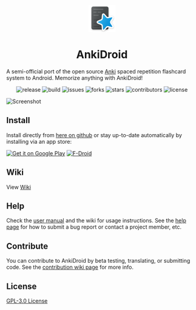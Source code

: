 <p align="center"><img src="https://raw.githubusercontent.com/ankidroid/Anki-Android/master/AnkiDroid/src/main/res/drawable-hdpi/anki.png"></img></p>
<h1 align="center">AnkiDroid</h1>

A semi-official port of the open source [Anki](http://ankisrs.net/index.html) spaced repetition flashcard system to Android. Memorize anything with AnkiDroid!

<p align="center">
<img src="https://img.shields.io/github/v/release/ankidroid/Anki-Android" alt="release"/>
<img src="https://travis-ci.org/ankidroid/Anki-Android.svg?branch=master&amp;status=passed" alt="build"/>
<img src="https://img.shields.io/github/issues/ankidroid/Anki-Android" alt="issues"/>
<img src="https://img.shields.io/github/forks/ankidroid/Anki-Android" alt="forks"/>
<img src="https://img.shields.io/github/stars/ankidroid/Anki-Android" alt="stars"/>
<img src="https://img.shields.io/github/contributors/ankidroid/Anki-Android" alt="contributors"/>
<img src="https://img.shields.io/github/license/ankidroid/Anki-Android" alt="license"/>
</p>

![Screenshot](https://raw.githubusercontent.com/ankidroid/ankidroiddocs/master/img/4-reviewer.png)

Install
-------
Install directly from [here on github](https://github.com/ankidroid/Anki-Android/releases/latest) or stay up-to-date
automatically by installing via an app store:

<a href="https://play.google.com/store/apps/details?id=com.ichi2.anki&utm_source=global_co&utm_medium=prtnr&utm_content=Mar2515&utm_campaign=PartBadge&pcampaignid=MKT-Other-global-all-co-prtnr-py-PartBadge-Mar2515-1"><img alt="Get it on Google Play" src="https://play.google.com/intl/en_us/badges/images/generic/en-play-badge.png" height="50px"/></a>
<a href="https://f-droid.org/repository/browse/?fdid=com.ichi2.anki"><img alt="F-Droid" src="https://upload.wikimedia.org/wikipedia/commons/4/40/%22Get_it_on_F-Droid%22_Badge.svg" height="50px"/></a>

Wiki
----
View [Wiki](https://github.com/ankidroid/Anki-Android/wiki)

Help
----
Check the [user manual](https://ankidroid.org/docs/manual.html) and the wiki for usage instructions. See the [help page](https://ankidroid.org/docs/help.html) 
for how to submit a bug report or contact a project member, etc.

Contribute
----------
You can contribute to AnkiDroid by beta testing, translating, or submitting code. 
See the [contribution wiki page](https://github.com/ankidroid/Anki-Android/wiki/Contributing) for more info.

License
-------
[GPL-3.0 License](https://github.com/ankidroid/Anki-Android/blob/master/COPYING)